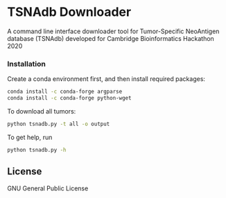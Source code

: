 # TSNAdb Downloader

A command line interface downloader tool for Tumor-Specific NeoAntigen database (TSNAdb) developed for Cambridge Bioinformatics Hackathon 2020


### Installation

Create a conda environment first, and then install required packages:
```sh
conda install -c conda-forge argparse
conda install -c conda-forge python-wget
```
To download all tumors:
```sh
python tsnadb.py -t all -o output
```

To get help, run
```sh
python tsnadb.py -h
```
License
----

GNU General Public License


